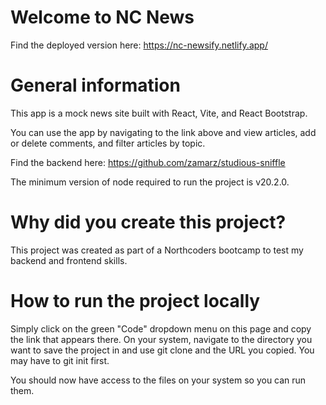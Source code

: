 # Welcome to NC News

Find the deployed version here: https://nc-newsify.netlify.app/

# General information

This app is a mock news site built with React, Vite, and React Bootstrap.

You can use the app by navigating to the link above and view articles, add or delete comments, and filter articles by topic.

Find the backend here: https://github.com/zamarz/studious-sniffle

The minimum version of node required to run the project is v20.2.0.

# Why did you create this project?

This project was created as part of a Northcoders bootcamp to test my backend and frontend skills.

# How to run the project locally

Simply click on the green "Code" dropdown menu on this page and copy the link that appears there. On your system, navigate to the directory you want to save the project in and use git clone and the URL you copied. You may have to git init first.

You should now have access to the files on your system so you can run them.

